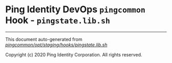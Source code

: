 
# Ping Identity DevOps `pingcommon` Hook - `pingstate.lib.sh`

---
This document auto-generated from _[pingcommon/opt/staging/hooks/pingstate.lib.sh](https://github.com/pingidentity/pingidentity-docker-builds/blob/master/pingcommon/opt/staging/hooks/pingstate.lib.sh)_

Copyright (c) 2020 Ping Identity Corporation. All rights reserved.
